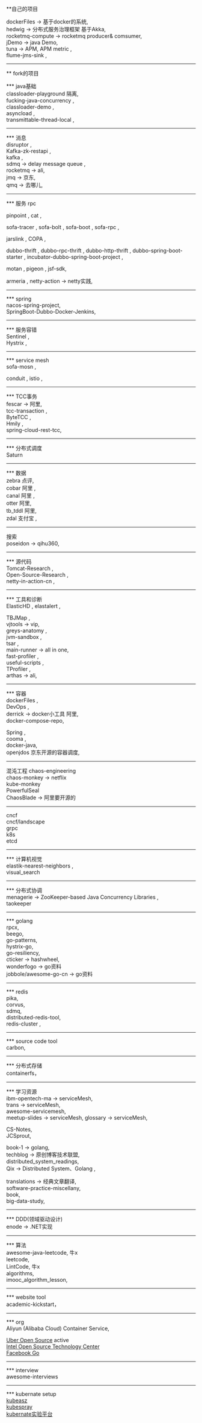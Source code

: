 **自己的项目

dockerFiles -> 基于docker的系统,  
hedwig -> 分布式服务治理框架  基于Akka,  
rocketmq-compute -> rocketmq producer& comsumer,  
jDemo -> java Demo,  
tuna -> APM, APM metric ,  
flume-jms-sink ,  

---

** fork的项目

*** java基础  
classloader-playground  隔离,  
fucking-java-concurrency ,  
classloader-demo ,  
asyncload ,  
transmittable-thread-local ,  

---

*** 消息    
disruptor ,  
Kafka-zk-restapi ,  
kafka ,  
sdmq  -> delay message queue ,  
rocketmq -> ali,  
jmq -> 京东,  
qmq -> 去哪儿,  

---

*** 服务 rpc

pinpoint , 
cat ,  

sofa-tracer ,
sofa-bolt ,
sofa-boot ,
sofa-rpc ,

jarslink ,
COPA ,  

dubbo-thrift ,
dubbo-rpc-thrift ,
dubbo-http-thrift ,
dubbo-spring-boot-starter ,
incubator-dubbo-spring-boot-project ,  

motan ,
pigeon ,
jsf-sdk,  

armeria ,
netty-action -> netty实践,  

------

*** spring    
nacos-spring-project,    
SpringBoot-Dubbo-Docker-Jenkins,    

-----

*** 服务容错  
Sentinel ,      
Hystrix ,  

-----

*** service mesh  
sofa-mosn , 

conduit ,
istio ,  

----

*** TCC事务  
fescar -> 阿里,    
tcc-transaction ,     
ByteTCC ,  
Hmily ,  
spring-cloud-rest-tcc,  

---

*** 分布式调度   
Saturn  

---

*** 数据    
zebra 点评,    
cobar 阿里 ,    
canal 阿里 ,    
otter 阿里,   
tb_tddl  阿里,    
zdal  支付宝 ,   

---
搜索  
poseidon -> qihu360,   

---

*** 源代码  
Tomcat-Research ,  
Open-Source-Research ,  
netty-in-action-cn ,  


---

*** 工具和诊断  
ElasticHD ,
elastalert ,  

TBJMap ,  
vjtools -> vip,  
greys-anatomy ,  
jvm-sandbox ,  
tsar ,  
main-runner -> all in one,    
fast-profiler ,  
useful-scripts ,  
TProfiler ,  
arthas -> ali, 

---

*** 容器  
dockerFiles ,  
DevOps ,  
derrick  -> docker小工具 阿里,  
docker-compose-repo, 

Spring ,  
cooma ,  
docker-java,   
openjdos  京东开源的容器调度,

---
混沌工程 chaos-engineering  
chaos-monkey  -> netflix  
kube-monkey  
PowerfulSeal  
ChaosBlade -> 阿里要开源的  

----
cncf  
cncf/landscape  
grpc  
k8s  
etcd  

-----

*** 计算机视觉   
elastik-nearest-neighbors ,  
visual_search  

-----

*** 分布式协调    
menagerie -> ZooKeeper-based Java Concurrency Libraries ,  
taokeeper  

-------

*** golang   
rpcx,     
beego,     
go-patterns,    
hystrix-go,    
go-resiliency,    
cticker -> hashwheel,   
wonderfogo -> go资料  
jobbole/awesome-go-cn -> go资料

----

*** redis   
pika,  
corvus,  
sdmq,  
distributed-redis-tool,  
redis-cluster ,  

-----

*** source code  tool     
carbon,  

------

*** 分布式存储  
containerfs，  

----

*** 学习资源  
ibm-opentech-ma -> serviceMesh,  
trans -> serviceMesh,  
awesome-servicemesh,   
meetup-slides -> serviceMesh, 
glossary -> serviceMesh, 

CS-Notes,    
JCSprout,   

book-1 -> golang,   
techblog -> 原创博客技术联盟,   
distributed_system_readings,  
Qix ->  Distributed System、Golang ,   

translations -> 经典文章翻译,    
software-practice-miscellany,    
book,   
big-data-study,   

-------

***  DDD(领域驱动设计)       
enode -> .NET实现 

-------

*** 算法  
awesome-java-leetcode,   牛x     
leetcode,  
LintCode,  牛x   
algorithms,      
imooc_algorithm_lesson,        
  

-------

*** website tool   
academic-kickstart，       

------

*** org  
Aliyun (Alibaba Cloud) Container Service,   

[Uber Open Source](https://github.com/uber?language=go)  active    
[Intel Open Source Technology Center](https://github.com/clearcontainers)    
[Facebook Go](https://github.com/facebookgo/)     

-----

*** interview   
awesome-interviews   

-----

*** kubernate setup     
[kubeasz](https://github.com/gjmzj/kubeasz)      
[kubespray](https://github.com/kubernetes-sigs/kubespray)      
[kubernate实验平台](https://console.magicsandbox.com)


